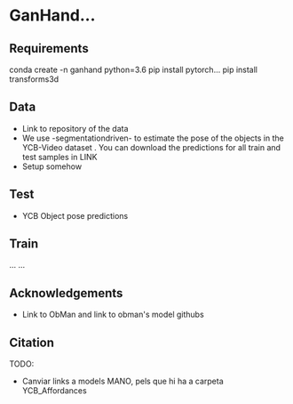 # GanHand...


## Requirements

conda create -n ganhand python=3.6
pip install pytorch...
pip install transforms3d


## Data
- Link to repository of the data
- We use -segmentationdriven- to estimate the pose of the objects in the YCB-Video dataset . You can download the predictions for all train and test samples in LINK
- Setup somehow

## Test
- YCB Object pose predictions




## Train
...
...

## Acknowledgements
- Link to ObMan and link to obman's model githubs

## Citation



TODO: 
- Canviar links a models MANO, pels que hi ha a carpeta YCB_Affordances
